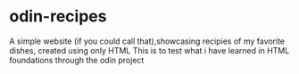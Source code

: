 # odin-recipes

A simple website (if you could call that),showcasing recipies of my favorite dishes, created using only HTML
This is to test what i have learned in HTML foundations through the odin project